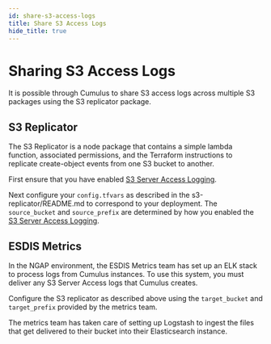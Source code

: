 ```yaml
---
id: share-s3-access-logs
title: Share S3 Access Logs
hide_title: true
---
```


# Sharing S3 Access Logs

It is possible through Cumulus to share S3 access logs across multiple S3 packages using the S3 replicator package.

## S3 Replicator

The S3 Replicator is a node package that contains a simple lambda function, associated permissions, and the Terraform instructions to replicate create-object events from one S3 bucket to another.

First ensure that you have enabled [S3 Server Access Logging](../deployment/server_access_logging).

Next configure your `config.tfvars` as described in the s3-replicator/README.md to correspond to your deployment.  The `source_bucket` and `source_prefix` are determined by how you enabled the [S3 Server Access Logging](../deployment/server_access_logging).

## ESDIS Metrics

In the NGAP environment, the ESDIS Metrics team has set up an ELK stack to process logs from Cumulus instances.  To use this system, you must deliver any S3 Server Access logs that Cumulus creates.

Configure the S3 replicator as described above using the `target_bucket` and `target_prefix` provided by the metrics team.

The metrics team has taken care of setting up Logstash to ingest the files that get delivered to their bucket into their Elasticsearch instance.
